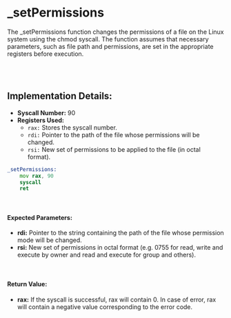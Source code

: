 # _setPermissions
The _setPermissions function changes the permissions of a file on the Linux system using the chmod syscall. The function assumes that necessary parameters, such as file path and permissions, are set in the appropriate registers before execution.

<br><br>

## Implementation Details:
- **Syscall Number:** 90
- **Registers Used:**
    - `rax:` Stores the syscall number.
    - `rdi:` Pointer to the path of the file whose permissions will be changed.
    - `rsi:` New set of permissions to be applied to the file (in octal format).

```asm
_setPermissions:
    mov rax, 90
    syscall
    ret
```

<br>

#### Expected Parameters:
- **rdi:** Pointer to the string containing the path of the file whose permission mode will be changed.
- **rsi:** New set of permissions in octal format (e.g. 0755 for read, write and execute by owner and read and execute for group and others).

<br>

#### Return Value:
- **rax:** If the syscall is successful, rax will contain 0. In case of error, rax will contain a negative value corresponding to the error code.